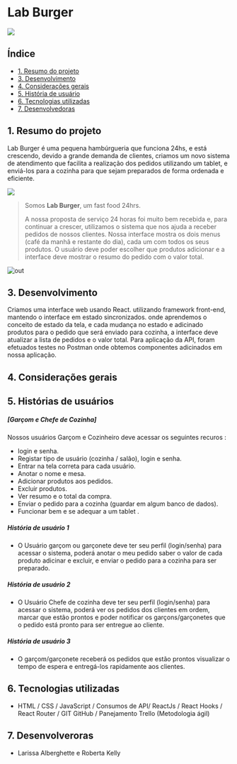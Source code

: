# Lab Burger 
![](https://github.com/laris28/SAP005-burger-queen/blob/035064274431dc07df43079f3ebcaa634104c98d/src/pages/img/logo.png)

## Índice

- [1. Resumo do projeto](#1-resumo-do-projeto)
- [3. Desenvolvimento](#3-Desenvolvimento)
- [4. Considerações gerais](#4-considerações-gerais)
- [5. História de usuário](#5-Histórias-de-usuários)
- [6. Tecnologias utilizadas](#6-Tecnologias)
- [7. Desenvolvedoras](#7-Desenvolveroras)



## 1. Resumo do projeto

Lab Burger é uma pequena hambúrgueria que funciona 24hs, e está crescendo, devido a grande demanda de clientes, criamos um novo sistema de atendimento que facilita a realização dos pedidos utilizando um tablet, e enviá-los para a cozinha para que sejam preparados de forma ordenada e eficiente.


![](https://)


> Somos **Lab Burger**, um fast food 24hrs.
>
> A nossa proposta de serviço 24 horas foi muito bem recebida e, para continuar a
> crescer, utilizamos o sistema que nos ajuda a receber pedidos de nossos
> clientes.
Nossa interface mostra os dois menus (café da manhã e restante do dia), cada
um com todos os seus produtos. O usuário deve poder escolher que produtos
adicionar e a interface deve mostrar o resumo do pedido com o valor total.

![out](https://)

## 3. Desenvolvimento

Criamos uma interface web usando React. utilizando framework front-end, mantendo o interface em estado sincronizados. onde aprendemos o conceito de estado da tela, e cada mudança no estado e adicinado produtos para o pedido que será enviado para cozinha, a interface deve atualizar a lista de pedidos e o valor total.
Para aplicação da API, foram efetuados testes no Postman onde obtemos componentes adicinados em nossa aplicação. 

## 4. Considerações gerais


## 5. Histórias de usuários

##### [Garçom e Chefe de Cozinha]

Nossos usuários Garçom e Cozinheiro deve acessar os seguintes recuros :

* login e senha.
* Registar tipo de usuário (cozinha / salão), login e senha.
* Entrar na tela correta para cada usuário.
* Anotar o nome e mesa.
* Adicionar produtos aos pedidos.
* Excluir produtos.
* Ver resumo e o total da compra.
* Enviar o pedido para a cozinha (guardar em algum banco de dados).
* Funcionar bem e se adequar a um tablet .

##### História de usuário 1
* O Usuário garçom ou garçonete deve ter seu perfil (login/senha) para acessar o sistema, poderá anotar o meu pedido saber o valor de cada produto adicinar e excluir, e enviar o pedido para a cozinha para ser preparado.

##### História de usuário 2
* O Usuário Chefe de cozinha deve ter seu perfil (login/senha) para acessar o sistema, poderá ver os pedidos dos clientes em ordem, marcar que estão prontos e poder notificar os garçons/garçonetes que o pedido está pronto para ser entregue ao cliente.

##### História de usuário 3
* O garçom/garçonete receberá os pedidos que estão prontos visualizar o tempo de espera e entregá-los rapidamente aos clientes.


## 6. Tecnologias utilizadas

* HTML / CSS / JavaScript / Consumos de API/ ReactJs / React Hooks / React Router / GIT GitHub / Panejamento Trello (Metodologia ágil)

## 7. Desenvolveroras
 * Larissa Alberghette e Roberta Kelly  

